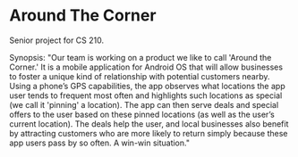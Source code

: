 # Around The Corner

Senior project for CS 210.

Synopsis:
"Our team is working on a product we like to call 'Around the Corner.' It is a mobile application for Android OS that will allow businesses to foster a unique kind of relationship with potential customers nearby. Using a phone’s GPS capabilities, the app observes what locations the app user tends to frequent most often and highlights such locations as special (we call it 'pinning' a location). The app can then serve deals and special offers to the user based on these pinned locations (as well as the user’s current location). The deals help the user, and local businesses also benefit by attracting customers who are more likely to return simply because these app users pass by so often. A win-win situation."
